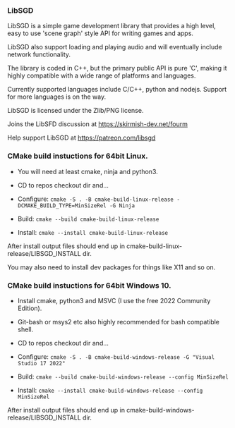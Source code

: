 ### LibSGD

LibSGD is a simple game development library that provides a high level, easy to use 'scene graph' style API for writing games and apps.

LibSGD also support loading and playing audio and will eventually include network functionality.

The library is coded in C++, but the primary public API is pure 'C', making it highly compatible with a wide range of platforms and languages.

Currently supported languages include C/C++, python and nodejs. Support for more languages  is on the way.

LibSGD is licensed under the Zlib/PNG license.

Joins the LibSFD discussion at https://skirmish-dev.net/fourm

Help support LibSGD at https://patreon.com/libsgd


### CMake build instuctions for 64bit Linux.

* You will need at least cmake, ninja and python3.

* CD to repos checkout dir and...

* Configure: ``cmake -S . -B cmake-build-linux-release -DCMAKE_BUILD_TYPE=MinSizeRel -G Ninja``

* Build: ``cmake --build cmake-build-linux-release``

* Install: ``cmake --install cmake-build-linux-release``

After install output files should end up in cmake-build-linux-release/LIBSGD_INSTALL dir.

You may also need to install dev packages for things like X11 and so on.


### CMake build instuctions for 64bit Windows 10.

* Install cmake, python3 and MSVC (I use the free 2022 Community Edition).

* Git-bash or msys2 etc also highly recommended for bash compatible shell.

* CD to repos checkout dir and...

* Configure: ``cmake -S . -B cmake-build-windows-release -G "Visual Studio 17 2022"``

* Build: ``cmake --build cmake-build-windows-release --config MinSizeRel``

* Install: ``cmake --install cmake-build-windows-release --config MinSizeRel``

After install output files should end up in cmake-build-windows-release/LIBSGD_INSTALL dir.
